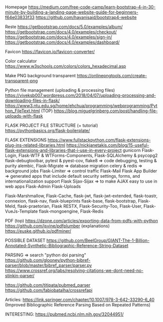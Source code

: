 Homepage
https://medium.com/free-code-camp/learn-bootstrap-4-in-30-minute-by-building-a-landing-page-website-guide-for-beginners-f64e03833f33
https://github.com/hayanisaid/bootstrap4-website

Reste
https://getbootstrap.com/docs/5.0/examples/album/
https://getbootstrap.com/docs/4.0/examples/checkout/
https://getbootstrap.com/docs/4.0/examples/sign-in/
https://getbootstrap.com/docs/4.0/examples/dashboard/

Favicon
https://favicon.io/favicon-converter/

Color calculator
https://www.w3schools.com/colors/colors_hexadecimal.asp

Make PNG background transparent
https://onlinepngtools.com/create-transparent-png

Python file management (uploading & processing files)
https://viveksb007.wordpress.com/2018/04/07/uploading-processing-and-downloading-files-in-flask/
https://www3.ntu.edu.sg/home/ehchua/programming/webprogramming/Python_FileText.html (TOP)
https://blog.miguelgrinberg.com/post/handling-file-uploads-with-flask

FLASK PROJECT FILE STRUCTURE (+ tutorial)
https://pythonbasics.org/flask-boilerplate/

FLASK EXTENSIONS
https://www.fullstackpython.com/flask-extensions-plug-ins-related-libraries.html
https://nickjanetakis.com/blog/15-useful-flask-extensions-and-libraries-that-i-use-in-every-project
gunicorn
Flask-Login, Flask-WTF & WTForms-Components, Flask-SQLAlchemy & psycopg2
flask-debugtoolbar, pytest & pyest-cov, flake8 => code debugging, testing & purity
alembic, Flask-Migrate => database migration
celery & redis => background jobs
Flask-Limiter => control traffic
Flask-Mail
Flask App Builder => generated apps that include default security settings, forms, and internationalization support
Flask Sijax-Sijax => to make AJAX easy to use in web apps
Flask-Admin
Flask-Uploads

Flask-Marshmallow, Flask-Cache, flask-jwt, flask-jwt-extended, flask-toastr, connexion, flask-nav, flask-blueprints
flask-base, flask-bootstrap, Flask-Meld, flask-praetorian, Flask RESTX, Flask-Security-Too, Flask-User, Flask-VueJs-Template
flask-mongoengine, Flask-Redis


PDF (top)
https://dzone.com/articles/exporting-data-from-pdfs-with-python
https://github.com/jsvine/pdfplumber (explanations)
https://euske.github.io/pdfminer/

POSSIBLE DATASET
https://github.com/BeelGroup/GIANT-The-1-Billion-Annotated-Synthetic-Bibliographic-Reference-String-Dataset

PARSING => search "python doi parsing"
https://github.com/glooney/python-bibref-parser/blob/master/bibref_parser/parser.py
https://www.crossref.org/labs/resolving-citations-we-dont-need-no-stinkin-parser/

https://github.com/titipata/pubmed_parser
https://github.com/fabiobatalha/crossrefapi

Articles:
https://link.springer.com/chapter/10.1007/978-3-642-33290-6_40 (Improved Bibliographic Reference Parsing Based on Repeated Patterns)

INTERESTING: https://pubmed.ncbi.nlm.nih.gov/32044951/
